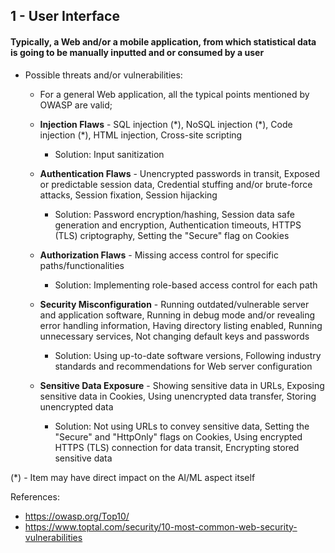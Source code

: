 ## 1 - User Interface
#### Typically, a Web and/or a mobile application, from which statistical data is going to be manually inputted and or consumed by a user

- Possible threats and/or vulnerabilities:
	
	- For a general Web application, all the typical points mentioned by OWASP are valid;
		
	- **Injection Flaws** - SQL injection (\*), NoSQL injection (\*), Code injection (\*), HTML injection, Cross-site scripting
		- Solution: Input sanitization
			
	- **Authentication Flaws** - Unencrypted passwords in transit, Exposed or predictable session data, Credential stuffing and/or brute-force attacks, Session fixation, Session hijacking
		- Solution: Password encryption/hashing, Session data safe generation and encryption, Authentication timeouts, HTTPS (TLS) criptography, Setting the "Secure" flag on Cookies

	- **Authorization Flaws** - Missing access control for specific paths/functionalities
		- Solution: Implementing role-based access control for each path
			
	- **Security Misconfiguration** - Running outdated/vulnerable server and application software, Running in debug mode and/or revealing error handling information, Having directory listing enabled, Running unnecessary services, Not changing default keys and passwords
		- Solution: Using up-to-date software versions, Following industry standards and recommendations for Web server configuration
			
	- **Sensitive Data Exposure** - Showing sensitive data in URLs, Exposing sensitive data in Cookies, Using unencrypted data transfer, Storing unencrypted data
		- Solution: Not using URLs to convey sensitive data, Setting the "Secure" and "HttpOnly" flags on Cookies, Using encrypted HTTPS (TLS) connection for data transit, Encrypting stored sensitive data

(\*) - Item may have direct impact on the AI/ML aspect itself

References:

- https://owasp.org/Top10/
- https://www.toptal.com/security/10-most-common-web-security-vulnerabilities
